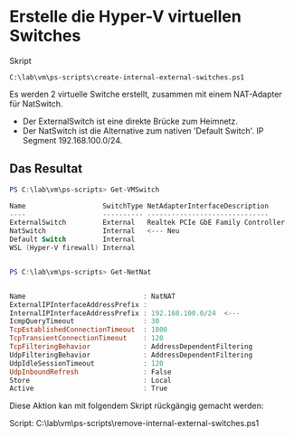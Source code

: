 # Erstelle die Hyper-V virtuellen Switches

Skript
```plaintext
C:\lab\vm\ps-scripts\create-internal-external-switches.ps1
```

Es werden 2 virtuelle Switche erstellt, zusammen mit einem NAT-Adapter für NatSwitch.

* Der ExternalSwitch ist eine direkte Brücke zum Heimnetz.
* Der NatSwitch ist die Alternative zum nativen 'Default Switch'. IP Segment 192.168.100.0/24.

## Das Resultat

```powershell
PS C:\lab\vm\ps-scripts> Get-VMSwitch

Name                   SwitchType NetAdapterInterfaceDescription
----                   ---------- ------------------------------
ExternalSwitch         External   Realtek PCIe GbE Family Controller   <--- Neu
NatSwitch              Internal   <--- Neu
Default Switch         Internal
WSL (Hyper-V firewall) Internal


PS C:\lab\vm\ps-scripts> Get-NetNat


Name                             : NatNAT
ExternalIPInterfaceAddressPrefix :
InternalIPInterfaceAddressPrefix : 192.168.100.0/24  <---
IcmpQueryTimeout                 : 30
TcpEstablishedConnectionTimeout  : 1800
TcpTransientConnectionTimeout    : 120
TcpFilteringBehavior             : AddressDependentFiltering
UdpFilteringBehavior             : AddressDependentFiltering
UdpIdleSessionTimeout            : 120
UdpInboundRefresh                : False
Store                            : Local
Active                           : True
```

Diese Aktion kan mit folgendem Skript rückgängig gemacht werden:

Script: C:\lab\vm\ps-scripts\remove-internal-external-switches.ps1
